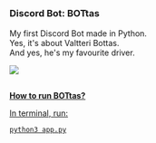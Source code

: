 ##

### Discord Bot: BOTtas

My first Discord Bot made in Python. <br>
Yes, it's about Valtteri Bottas. <br>
And yes, he's my favourite driver. <br>

<a href="#"><img src="https://media.tenor.com/-wzjP690nzkAAAAC/alfa-romeo-formula1.gif">

##

**How to run BOTtas?**

In terminal, run: <br>

```python3 app.py```

##
